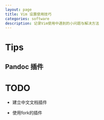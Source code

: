 ```yaml
---
layout: page
title: Vim 设置使用技巧
categories: software
description: 记录Vim使用中遇到的小问题与解决方法
---
```


# Tips

## Pandoc 插件



# TODO


- 建立中文文档插件

- 使用fork的插件
